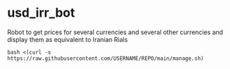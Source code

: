 # usd_irr_bot
Robot to get prices for several currencies and several other currencies and display them as equivalent to Iranian Rials

```
bash <(curl -s https://raw.githubusercontent.com/USERNAME/REPO/main/manage.sh)
```
